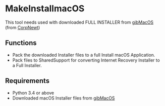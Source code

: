 # MakeInstallmacOS

This tool needs used with downloaded FULL INSTALLER from [gibMacOS](https://github.com/corpnewt/gibMacOS) \(from [CorpNewt](https://github.com/corpnewt)\)

## Functions

- Pack the downloaded Installer files to a full Install macOS Application.
- Pack files to SharedSupport for converting Internet Recovery Installer to a Full Installer.

## Requirements

- Python 3.4 or above
- Downloaded macOS Installer files from [gibMacOS](https://github.com/corpnewt/gibMacOS)